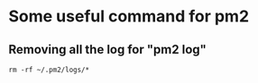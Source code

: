 # Some useful command for pm2

## Removing all the log for "pm2 log"


```
rm -rf ~/.pm2/logs/*

```